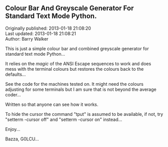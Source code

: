 ## Colour Bar And Greyscale Generator For Standard Text Mode Python.  
Originally published: 2013-01-18 21:08:20  
Last updated: 2013-01-18 21:08:21  
Author: Barry Walker  
  
This is just a simple colour bar and combined greyscale generator for standard text mode Python...

It relies on the _magic_ of the ANSI Escape sequences to work and does mess with the terminal colours but restores the colours back to the defaults...

See the code for the machines tested on. It might need the colours adjusting for some terminals but I am sure that is not beyond the average coder...

Written so that anyone can see how it works.

To hide the cursor the command "tput" is assumed to be available, if not, try "setterm -cursor off" and "setterm -cursor on" instead...

Enjoy...

Bazza, G0LCU...
